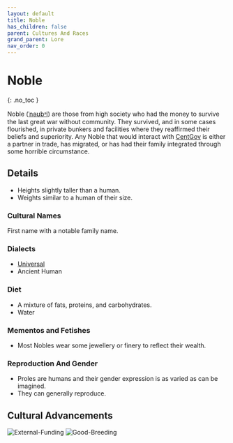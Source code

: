 ```yaml
---
layout: default
title: Noble
has_children: false
parent: Cultures And Races
grand_parent: Lore
nav_order: 0
---
```

# Noble
{: .no_toc }

Noble ([ˈnəʊbᵊl](https://en.wikipedia.org/wiki/International_Phonetic_Alphabet)) are those from high society who had the money to survive the last great war without community. They survived, and in some cases flourished, in private bunkers and facilities where they reaffirmed their beliefs and superiority. Any Noble that would interact with [CentGov](Game/Terms-And-Jargon#CentGov) is either a partner in trade, has migrated, or has had their family integrated through some horrible circumstance.

## Details
* Heights slightly taller than a human. 
* Weights similar to a human of their size.

### Cultural Names
First name with a notable family name.

### Dialects
* [Universal](Game/Terms-And-Jargon#Universal)
* Ancient Human


### Diet
* A mixture of fats, proteins, and carbohydrates.
* Water


### Mementos and Fetishes
* Most Nobles wear some jewellery or finery to reflect their wealth.

### Reproduction And Gender
* Proles are humans and their gender expression is as varied as can be imagined.
* They can generally reproduce.

## Cultural Advancements
![External-Funding](Game/Blocks/External-Funding)
![Good-Breeding](Game/Blocks/Good-Breeding)

